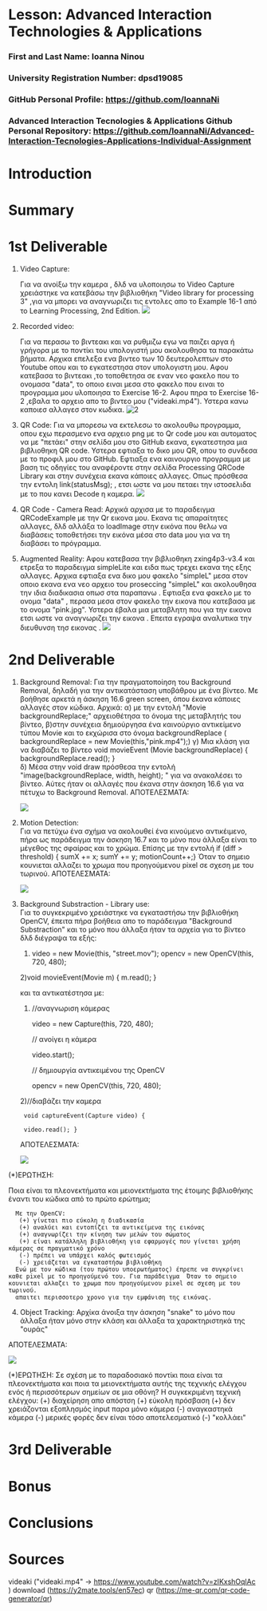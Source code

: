 # Lesson: Advanced Interaction Technologies & Applications

### First and Last Name: Ioanna Ninou
### University Registration Number: dpsd19085
### GitHub Personal Profile: https://github.com/IoannaNi
### Advanced Interaction Tecnologies & Applications Github Personal Repository: https://github.com/IoannaNi/Advanced-Interaction-Tecnologies-Applications-Individual-Assignment

# Introduction

# Summary


# 1st Deliverable
 1. Video Capture:

    Για να ανοίξω την καμερα , δλδ να υλοποιησω το Video Capture χρειάστηκε να κατεβάσω την βιβλιοθήκη "Video library for processing 3" ,για να μπορει να αναγνωριζει τις εντολες απο  το Example 16-1 από το Learning Processing, 2nd Edition. 
    ![](dpsdXXXXX/1.png)



 2. Recorded video:

    Για να περασω το βιντεακι και να ρυθμιζω εγω να παιζει αργα ή γρήγορα με το ποντίκι του υπολογιστή μου ακολουθησα τα παρακάτω βήματα. Αρχικα επελεξα ενα βιντεο των 10 δευτερολεπτων στο Youtube οπου και το εγκατεστησα στον υπολογιστη μου. Αφου  κατεβασα το βιντεακι ,το τοποθετησα σε εναν νεο φακελο που το ονομασα "data", το οποιο ειναι μεσα στο φακελο που ειναι το προγραμμα μου υλοποιησα το Exercise 16-2. Αφου πηρα το Exercise 16-2 ,εβαλα το αρχειο απο το βιντεο μου ("videaki.mp4"). 
    Υστερα κανω καποιεσ αλλαγεσ στον κωδικα. 
![2](dpsdXXXXX/2.png)



3. QR Code:
  Για να μπορεσω να εκτελεσω το ακολουθω προγραμμα, οπου εχω περασμενο ενα αρχειο png με το Qr code μου και αυτοματος να με "πετάει" στην σελίδα μου στο GitHub εκανα, εγκατεστησα μια βιβλιοθηκη QR code.
  Υστερα εφτιαξα το δικο μου QR, οπου το συνδεσα με το προφιλ μου στο GitHub. Εφτιαξα ενα καινουργιο προγραμμα με βαση τις οδηγίες του αναφέροντε στην σελίδα Processing QRCode Library και στην συνέχεια εκανα κάποιες αλλαγες. Οπως πρόσθεσα την εντολη  link(statusMsg); , ετσι ωστε να μου πεταει την ιστοσελιδα με το που κανει Decode η καμερα.
![](dpsdXXXXX/3.png)


4. QR Code - Camera Read:
  Αρχικά αρχισα με το παραδειγμα QRCodeExample με την Qr εικονα μου. Εκανα τις απαραίτητες αλλαγες, δλδ αλλάξα το loadImage στην εικόνα που θελω να διαβάσεις τοποθετήσει την εικόνα μέσα στο data μου για να τη διαβάσει το πρόγραμμα.



5. Augmented Reality:
    Αφου κατεβασα την βιβλιοθηκη zxing4p3-v3.4 και ετρεξα το παραδειγμα simpleLite και ειδα πως τρεχει εκανα της εξης αλλαγες. Αρχικα εφτιαξα ενα δικο μου φακελο "simpleL" μεσα στον οποιο εκανα ενα νεο αρχειο του proseccing "simpleL" και ακολουθησα την ιδια διαδικασια οπωσ στα παραπανω . Εφτιαξα ενα φακελο με το ονομα "data" , περασα μεσα στον φακελο την εικονa που κατεβασα με το ονομα "pink.jpg". Υστερα έβαλα μια μεταβλητη που για την εικονα ετσι ωστε να αναγνωριζει την εικονα . Επειτα εγραψα αναλυτικα την διευθυνση τησ εικονας .
![](dpsdXXXXX/Screenshot%20(6).png)

# 2nd Deliverable
 1. Background Removal:
   Για την πραγματοποίηση του Background Removal, δηλαδή για την αντικατάσταση υποβάθρου με ένα βίντεο. Με βοήθησε αρκετά η άσκηση 16.6 green screen, όπου έκανα κάποιες αλλαγές στον κώδικα. Αρχικά:
      α) με την εντολή "Movie backgroundReplace;" αρχειοθέτησα το όνομα της μεταβλητής του βίντεο, 
      β)στην συνέχεια δημιούργησα ένα καινούργιο αντικείμενο τύπου Movie και το εκχώρισα στο όνομα backgroundReplace ( backgroundReplace = new Movie(this,"pink.mp4");) 
      γ) Μια κλάση για να διαβάζει το βίντεο
         void movieEvent (Movie backgroundReplace) 
           {
              backgroundReplace.read();
            }   
      δ) Μέσα στην void draw πρόσθεσα την εντολή  "image(backgroundReplace, width, height); " για να ανακαλέσει το βίντεο. 
      Αύτες ήταν οι αλλαγές που έκανα στην άσκηση 16.6 για να πέτυχω το Background Removal.
      ΑΠΟΤΕΛΕΣΜΑΤΑ:

      ![](dpsdXXXXX/2.1.png)


  2. Motion Detection:   
    Για να πετύχω ένα σχήμα να ακολουθεί ένα κινούμενο αντικέιμενο, πήρα ως παράδειγμα την άσκηση 16.7 και το μόνο που άλλαξα είναι το μέγεθος της σφαίρας και το χρώμα.
    Επίσης με την εντολή 
    if (diff > threshold) 
     {   sumX += x;
         sumY += y;
        motionCount++;}
    Όταν το σημειο κουνιεται αλλαζει το χρωμα που προηγούμενου pixel σε σχεση με του τωρινού.
    ΑΠΟΤΕΛΕΣΜΑΤΑ:
    
    
     ![](dpsdXXXXX/2.2.png)


   3. Background Substraction - Library use:   
      Για το συγκεκριμένο χρειάστηκε να εγκαταστήσω την βιβλιοθήκη OpenCV, έπειτα πήρα βοήθεια απο το παράδειγμα "Background Substraction" και το μόνο που άλλαξα ήταν τα αρχεία για το βίντεο δλδ διέγραψα τα εξής:
      
        1) video = new Movie(this, "street.mov");
            opencv = new OpenCV(this, 720, 480);

         2)void movieEvent(Movie m) {
          m.read(); }

      και τα αντικατέστησα με:

       1) //αναγνωριση κάμερας 

            video = new Capture(this, 720, 480);  

          // ανοίγει η κάμερα  

            video.start();  

          // δημιουργία αντικειμένου της OpenCV

            opencv = new OpenCV(this, 720, 480); 


        2)//διαβάζει την καμερα 

           void captureEvent(Capture video) {

           video.read(); }


       
       ΑΠΟΤΕΛΕΣΜΑΤΑ:


       ![](dpsdXXXXX/2.3.png)




   (*)ΕΡΩΤΗΣΗ:

   Ποια είναι τα πλεονεκτήματα και μειονεκτήματα της έτοιμης βιβλιοθήκης έναντι του κώδικα από το πρώτο ερώτημα;
   
      Με την OpenCV:
       (+) γίνεται πιο εύκολη η διαδικασία
       (+) αναλύει και εντοπίζει τα αντικείμενα της εικόνας 
       (+) αναγνωρίζει την κίνηση των μελών του σώματος 
       (+) είναι κατάλληλη βιβλιοθήκη για εφαρμογές που γίνεται χρήση κάμερας σε πραγματικό χρόνο
       (-) πρέπει να υπάρχει καλός φωτεισμός
       (-) χρειάζεται να εγκαταστήσω βιβλιοθήκη
      Ενώ με τον κώδικα (του πρώτου υποερωτήματος) έπρεπε να συγκρίνει καθε pixel με το προηγούμενό του. Για παράδειγμα  Όταν το σημειο κουνιεται αλλαζει το χρωμα που προηγούμενου pixel σε σχεση με του τωρινού.
      απαιτει περισσοτερο χρονο για την εμφάνιση της εικόνας.  
    
 4. Object Tracking:
    Αρχίκα άνοιξα την άσκηση "snake" το μόνο που άλλαξα ήταν μόνο στην κλάση και άλλαξα τα χαρακτηριστηκά της "ουράς" 

 ΑΠΟΤΕΛΕΣΜΑΤΑ:

![](dpsdXXXXX/2.4.png)


 (*)ΕΡΩΤΗΣΗ:
  Σε σχέση με το παραδοσιακό ποντίκι ποια είναι τα πλεονεκτήματα και ποια τα μειονεκτήματα αυτής της τεχνικής ελέγχου ενός ή περισσότερων σημείων σε μια οθόνη?
   Η συγκεκριμένη τεχνική ελέγχου:
   (+) διαχείρηση απο απόστση
   (+) εύκολη πρόσβαση 
   (+) δεν χρειάζονται εξοπλησμός input παρα μόνο κάμερα
   (-) αναγκαστηκά κάμερα
   (-) μερικές φορές δεν είναι τόσο αποτελεσματικό
   (-) "κολλάει"


# 3rd Deliverable 


# Bonus 


# Conclusions


# Sources
videaki ("videaki.mp4" -> https://www.youtube.com/watch?v=zIKxshOqlAc )
download (https://y2mate.tools/en57ec)
qr (https://me-qr.com/qr-code-generator/qr)